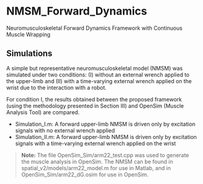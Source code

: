 # NMSM_Forward_Dynamics
Neuromusculoskeletal Forward Dynamics Framework with Continuous Muscle Wrapping

## Simulations

A simple but representative neuromusculoskeletal model (NMSM)  was simulated under two conditions: (I) without an external wrench applied to the upper-limb and (II) with a time-varying external wrench applied on the wrist due to the interaction with a robot.

For condition I, the results obtained between the proposed framework (using the methodology presented in Section III) and OpenSim (Muscle Analysis Tool) are compared.

- Simulation_I.m: A forward upper-limb NMSM is driven only by excitation signals with no external wrench applied
- Simulation_II.m: A forward upper-limb NMSM is driven only by excitation signals with a time-varying external wrench applied on the wrist

> **Note:** The file OpenSim_Sim/arm22_test.cpp was used to generate the muscle analysis in OpenSim.
> The NMSM can be found in spatial_v2/models/arm22_model.m for use in Matlab, and in OpenSim_Sim/arm22_dG.osim for use in OpenSim.
